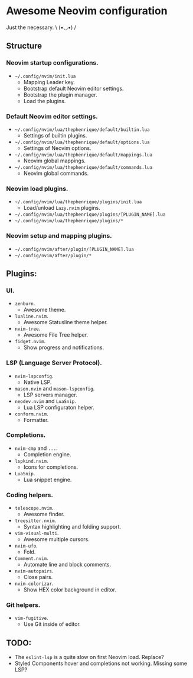 # Awesome Neovim configuration

Just the necessary. \ (•◡•) /

## Structure

### Neovim startup configurations.

- `~/.config/nvim/init.lua`
  - Mapping Leader key.
  - Bootstrap default Neovim editor settings.
  - Bootstrap the plugin manager.
  - Load the plugins.

### Default Neovim editor settings.

- `~/.config/nvim/lua/thephenrique/default/builtin.lua`
  - Settings of builtin plugins.
- `~/.config/nvim/lua/thephenrique/default/options.lua`
  - Settings of Neovim options.
- `~/.config/nvim/lua/thephenrique/default/mappings.lua`
  - Neovim global mappings.
- `~/.config/nvim/lua/thephenrique/default/commands.lua`
  - Neovim global commands.

### Neovim load plugins.

- `~/.config/nvim/lua/thephenrique/plugins/init.lua`
  - Load/unload `Lazy.nvim` plugins.
- `~/.config/nvim/lua/thephenrique/plugins/[PLUGIN_NAME].lua`
- `~/.config/nvim/lua/thephenrique/plugins/*`

### Neovim setup and mapping plugins.

- `~/.config/nvim/after/plugin/[PLUGIN_NAME].lua`
- `~/.config/nvim/after/plugin/*`

## Plugins:

### UI.

- `zenburn`.
  - Awesome theme.
- `lualine.nvim`.
  - Awesome Statusline theme helper.
- `nvim-tree`.
  - Awesome File Tree helper.
- `fidget.nvim`.
  - Show progress and notifications.

### LSP (Language Server Protocol).

- `nvim-lspconfig`.
  - Native LSP.
- `mason.nvim` and `mason-lspconfig`.
  - LSP servers manager.
- `neodev.nvim` and `LuaSnip`.
  - Lua LSP configuraton helper.
- `conform.nvim`.
  - Formatter.

### Completions.

- `nvim-cmp` and `...`.
  - Completion engine.
- `lspkind.nvim`.
  - Icons for completions.
- `LuaSnip`.
  - Lua snippet engine.

### Coding helpers.

- `telescope.nvim`.
  - Awesome finder.
- `treesitter.nvim`.
  - Syntax highlighting and folding support.
- `vim-visual-multi`.
  - Awesome multiple cursors.
- `nvim-ufo`.
  - Fold.
- `Comment.nvim`.
  - Automate line and block comments.
- `nvim-autopairs`.
  - Close pairs.
- `nvim-colorizar`.
  - Show HEX color background in editor.

### Git helpers.

- `vim-fugitive`.
  - Use Git inside of editor.

## TODO:

- The `eslint-lsp` is a quite slow on first Neovim load. Replace?
- Styled Components hover and completions not working. Missing some LSP?
